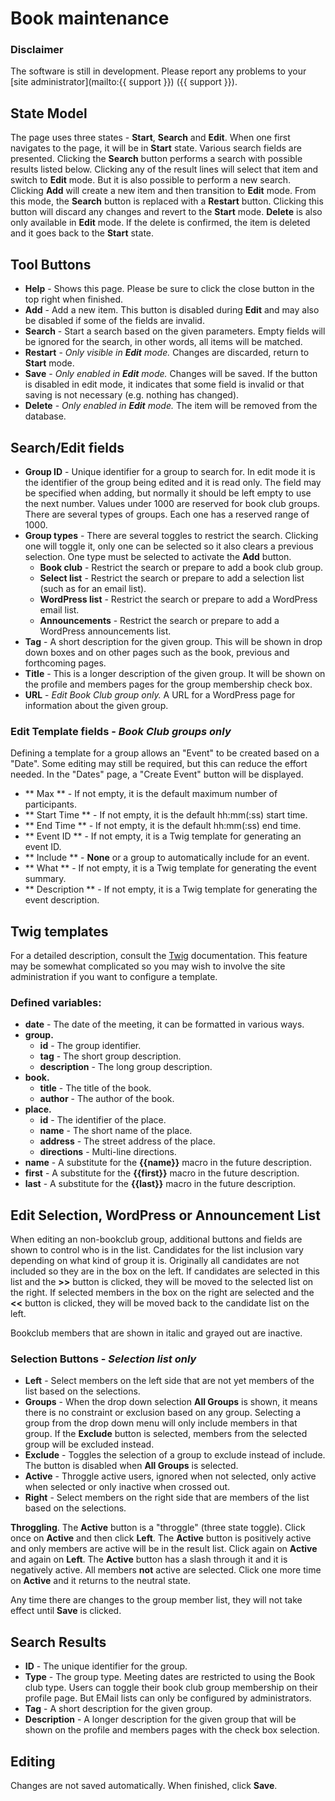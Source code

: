 # Book maintenance

### Disclaimer
The software is still in development. Please report any problems to your [site administrator](mailto:{{ support }}) ({{ support }}).

## State Model
The page uses three states - **Start**, **Search** and **Edit**. When one first navigates to the page, it will be in **Start** state. Various search fields are presented. Clicking the **Search** button performs a search with possible results listed below. Clicking any of the result lines will select that item and switch to **Edit** mode. But it is also possible to perform a new search. Clicking **Add** will create a new item and then transition to **Edit** mode. From this mode, the **Search** button is replaced with a **Restart** button. Clicking this button will discard any changes and revert to the **Start** mode. **Delete** is also only available in **Edit** mode. If the delete is confirmed, the item is deleted and it goes back to the **Start** state.

## Tool Buttons
- **Help** - Shows this page. Please be sure to click the close button in the top right when finished.
- **Add** - Add a new item. This button is disabled during **Edit** and may also be disabled if some of the fields are invalid.
- **Search** - Start a search based on the given parameters. Empty fields will be ignored for the search, in other words, all items will be matched.
- **Restart** - *Only visible in **Edit** mode.* Changes are discarded, return to **Start** mode.
- **Save** - *Only enabled in **Edit** mode.* Changes will be saved. If the button is disabled in edit mode, it indicates that some field is invalid or that saving is not necessary (e.g. nothing has changed).
- **Delete** - *Only enabled in **Edit** mode.* The item will be removed from the database.

## Search/Edit fields
- **Group ID** - Unique identifier for a group to search for. In edit mode it is the identifier of the group being edited and it is read only. The field may be specified when adding, but normally it should be left empty to use the next number. Values under 1000 are reserved for book club groups. There are several types of groups. Each one has a reserved range of 1000.
- **Group types** - There are several toggles to restrict the search. Clicking one will toggle it, only one can be selected so it also clears a previous selection. One type must be selected to activate the **Add** button.
  - **Book club** - Restrict the search or prepare to add a book club group.
  - **Select list** - Restrict the search or prepare to add a selection list (such as for an email list).
  - **WordPress list** - Restrict the search or prepare to add a WordPress email list.
  - **Announcements** - Restrict the search or prepare to add a WordPress announcements list.
- **Tag** - A short description for the given group. This will be shown in drop down boxes and on other pages such as the book, previous and forthcoming pages.
- **Title** - This is a longer description of the given group. It will be shown on the profile and members pages for the group membership check box.
- **URL** - *Edit Book Club group only.* A URL for a WordPress page for information about the given group.

### Edit Template fields - *Book Club groups only*
Defining a template for a group allows an "Event" to be created based on a "Date". Some editing may still be required, but this can reduce the effort needed. In the "Dates" page, a "Create Event" button will be displayed.
- ** Max ** - If not empty, it is the default maximum number of participants.
- ** Start Time ** - If not empty, it is the default hh:mm(:ss) start time.
- ** End Time ** - If not empty, it is the default hh:mm(:ss) end time.
- ** Event ID ** - If not empty, it is a Twig template for generating an event ID.
- ** Include ** - **None** or a group to automatically include for an event.
- ** What ** - If not empty, it is a Twig template for generating the event summary.
- ** Description ** - If not empty, it is a Twig template for generating the event description.

## Twig templates
For a detailed description, consult the [Twig](https://twig.symfony.com/) documentation. This feature may be somewhat complicated so you may wish to involve the site administration if you want to configure a template.
### Defined variables:
- **date** - The date of the meeting, it can be formatted in various ways.
- **group.**
  - **id** - The group identifier.
  - **tag** - The short group description.
  - **description** - The long group description.
- **book.**
  - **title** - The title of the book.
  - **author** - The author of the book.
- **place.**
  - **id** - The identifier of the place.
  - **name** - The short name of the place.
  - **address** - The street address of the place.
  - **directions** - Multi-line directions.
- **name** - A substitute for the **\{\{name\}\}** macro in the future description.
- **first** - A substitute for the **\{\{first\}\}** macro in the future description.
- **last** - A substitute for the **\{\{last\}\}** macro in the future description.

## Edit Selection, WordPress or Announcement List
When editing an non-bookclub group, additional buttons and fields are shown to control who is in the list. Candidates for the list inclusion vary depending on what kind of group it is. Originally all candidates are not included so they are in the box on the left. If candidates are selected in this list and the **>>** button is clicked, they will be moved to the selected list on the right. If selected members in the box on the right are selected and the **<<** button is clicked, they will be moved back to the candidate list on the left.

Bookclub members that are shown in italic and grayed out are inactive.

### Selection Buttons - *Selection list only*
- **Left** - Select members on the left side that are not yet members of the list based on the selections.
- **Groups** - When the drop down selection **All Groups** is shown, it means there is no constraint or exclusion based on any group. Selecting a group from the drop down menu will only include members in that group. If the **Exclude**  button is selected, members from the selected group will be excluded instead.
- **Exclude** - Toggles the selection of a group to exclude instead of include. The button is disabled when **All Groups** is selected.
- **Active** - Throggle active users, ignored when not selected, only active when selected or only inactive when crossed out.
- **Right** - Select members on the right side that are members of the list based on the selections.

**Throggling**. The **Active** button is a "throggle" (three state toggle). Click once on **Active** and then click **Left**. The **Active** button is positively active and only members are active will be in the result list. Click again on **Active** and again on **Left**. The **Active** button has a slash through it and it is negatively active. All members **not** active are selected. Click one more time on **Active** and it returns to the neutral state.

Any time there are changes to the group member list, they will not take effect until **Save** is clicked.

## Search Results
- **ID** - The unique identifier for the group.
- **Type** - The group type. Meeting dates are restricted to using the Book club type. Users can toggle their book club group membership on their profile page. But EMail lists can only be configured by administrators.
- **Tag** - A short description for the given group.
- **Description** - A longer description for the given group that will be shown on the profile and members pages with the check box selection.

## Editing
Changes are not saved automatically. When finished, click **Save**.
